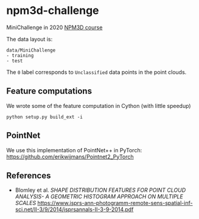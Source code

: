 # npm3d-challenge
MiniChallenge in 2020 [NPM3D course](http://npm3d.fr/)

The data layout is:
```
data/MiniChallenge
- training
- test
```

The `0` label corresponds to `Unclassified` data points in the point clouds.

## Feature computations

We wrote some of the feature computation in Cython (with little speedup)
```
python setup.py build_ext -i
```

## PointNet

We use this implementation of PointNet++ in PyTorch: https://github.com/erikwijmans/Pointnet2_PyTorch


## References

* Blomley et al. _SHAPE DISTRIBUTION FEATURES FOR POINT CLOUD ANALYSIS- A GEOMETRIC HISTOGRAM APPROACH ON MULTIPLE SCALES_ https://www.isprs-ann-photogramm-remote-sens-spatial-inf-sci.net/II-3/9/2014/isprsannals-II-3-9-2014.pdf
